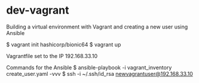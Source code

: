 # dev-vagrant
Building a virtual environment with Vagrant and creating a new user using Ansible

$ vagrant init hashicorp/bionic64
$ vagrant up

Vagrantfile set to the IP 192.168.33.10

Commands for the Ansible 
$ ansible-playbook -i vagrant_inventory create_user.yaml -vvv
$ ssh -i ~/.ssh/id_rsa newvagrantuser@192.168.33.10
